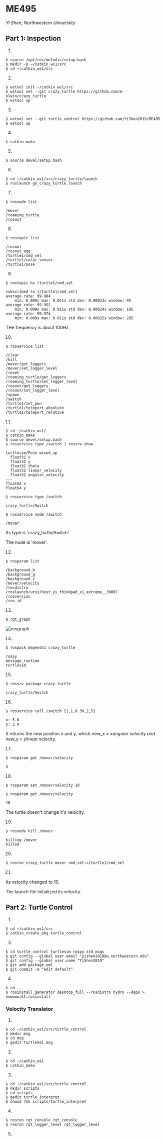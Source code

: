 # ME495

*Yi Shen, Northwestern Univerisity*

## Part 1: Inspection

1.
```
$ source /opt/ros/melodic/setup.bash
$ mkdir -p ~/catkin_ws1/src
$ cd ~/catkin_ws1/src
```
2.
```
$ wstool init ~/catkin_ws1/src
$ wstool set --git crazy_turtle https://github.com/m-elwin/crazy_turtle 
$ wstool up
```

3.
```
$ wstool set --git turtle_control https://github.com/YiShen2019/ME495
$ wstool up
```

4.
```
$ catkin_make
```

5.
```
$ source devel/setup.bash
```

6.
```
$ cd ~/catkin_ws1/src/crazy_turtle/launch
$ roslaunch go_crazy_turtle.launch
```

7.
```
$ rosnode list
```
    /mover
    /roaming_turtle
    /rosout

8.
```
$ rostopic list
```
    /rosout
    /rosout_agg
    /turtle1/cmd_vel
    /turtle1/color_sensor
    /turtle1/pose

9.
```
$ rostopic hz /turtle1/cmd_vel
```
    subscribed to [/turtle1/cmd_vel]
    average rate: 99.884
	    min: 0.009s max: 0.011s std dev: 0.00023s window: 95
    average rate: 99.952
	    min: 0.009s max: 0.011s std dev: 0.00024s window: 195
    average rate: 99.974
	    min: 0.009s max: 0.011s std dev: 0.00025s window: 295

THe frequency is about 100Hz.

10.
```
$ rosservice list
```
    /clear
    /kill
    /mover/get_loggers
    /mover/set_logger_level
    /reset
    /roaming_turtle/get_loggers
    /roaming_turtle/set_logger_level
    /rosout/get_loggers
    /rosout/set_logger_level
    /spawn
    /switch
    /turtle1/set_pen
    /turtle1/teleport_absolute
    /turtle1/teleport_relative

11.
```
$ cd ~/catkin_ws1/
$ catkin_make
$ source devel/setup.bash
$ rosservice type /switch | rossrv show
```
    turtlesim/Pose mixed_up
      float32 x
      float32 y
      float32 theta
      float32 linear_velocity
      float32 angular_velocity
    ---
    float64 x
    float64 y

```
$ rosservice type /switch
```
    crazy_turtle/Switch

```
$ rosservice node /switch
```
    /mover

Its type is 'crazy_turtle/Switch'.

The node is 'mover'.

12.
```
$ rosparam list
```
    /background_b
    /background_g
    /background_r
    /mover/velocity
    /rosdistro
    /roslaunch/uris/host_yi_thinkpad_x1_extreme__39007
    /rosversion
    /run_id

13.
```
$ rqt_graph
```
![rosgraph](https://user-images.githubusercontent.com/55845795/71335170-04939100-2507-11ea-839f-6110a46ead34.png)

14.
```
$ rospack depends1 crazy_turtle 
```
    rospy
    message_runtime
    turtlesim

15.
```
$ rossrv package crazy_turtle
```
    crazy_turtle/Switch

16.
```
$ rosservice call /switch [1,1,0.30,2,5]
```
    x: 5.0
    y: 2.0
    
It returns the new position x and y, which new_x = x*angular velocity and new_y = y*linear velocity.

17.
```
$ rosparam get /mover/velocity
```
    5

18.
```
$ rosparam set /mover/velocity 10
```
```
$ rosparam get /mover/velocity
```
    10
The turtle doesn't change it's velocity.

19.
```
$ rosnode kill /mover
```
    killing /mover
    killed

20.
```
$ rosrun crazy_turtle mover cmd_vel:=/turtle1/cmd_vel
```

21.
Its velocity changed to 10.

The launch file initialized its velocity.

## Part 2: Turtle Control

1.
```
$ cd ~/catkin_ws1/src
$ catkin_create_pkg turtle_control 
```

3.
```
$ cd turtle_control turtlesim rospy std_msgs 
$ git config --global user.email "yishen2019@u.northwestern.edu"
$ git config --global user.name "YiShen2019"
$ git add package.xml
$ git commit -m "edit default"
```

4.
```
$ cd ..
$ rosinstall_generator desktop_full --rosdistro hydro --deps > homework1.rosinstall
```

### Velocity Translator

1.
```
$ cd ~/catkin_ws1/src/turtle_control
$ mkdir msg
$ cd msg
$ gedit TurtleVel.msg
```

2.
```
$ cd ~/catkin_ws1
$ catkin_make
```

3.
```
$ cd ~/catkin_ws1/src/turtle_control
$ mkdir scripts
$ cd scripts
$ gedit turtle_interpret
$ chmod 755 scripts/turtle_interpret
```

4.
```
$ rosrun rqt_console rqt_console
$ rosrun rqt_logger_level rqt_logger_level
```

5.





